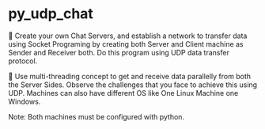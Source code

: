 # py_udp_chat

🔅 Create your own Chat Servers, and establish a network to transfer data using Socket Programing by creating both Server and Client machine as Sender and Receiver both. Do this program using UDP data transfer protocol.



🔅 Use multi-threading concept to get and receive data parallelly from both the Server Sides. Observe the challenges that you face to achieve this using UDP. Machines can also have different OS  like One Linux Machine one Windows. 

Note: Both machines must be configured with python.

